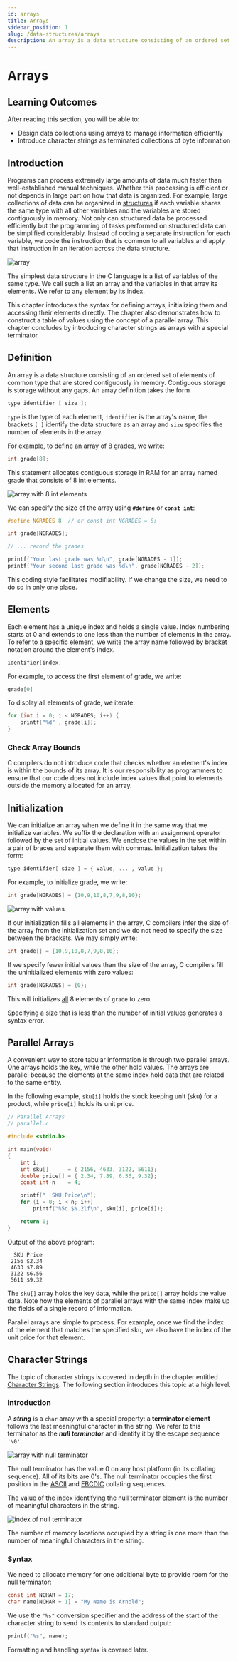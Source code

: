 ```yaml
---
id: arrays
title: Arrays
sidebar_position: 1
slug: /data-structures/arrays
description: An array is a data structure consisting of an ordered set of elements of common type that are stored contiguously in memory.
---
```


# Arrays

## Learning Outcomes

After reading this section, you will be able to:

- Design data collections using arrays to manage information efficiently
- Introduce character strings as terminated collections of byte information

## Introduction

Programs can process extremely large amounts of data much faster than well-established manual techniques. Whether this processing is efficient or not depends in large part on how that data is organized. For example, large collections of data can be organized in [structures](/C-Data-Structures/structures 'Structures') if each variable shares the same type with all other variables and the variables are stored contiguously in memory. Not only can structured data be processed efficiently but the programming of tasks performed on structured data can be simplified considerably. Instead of coding a separate instruction for each variable, we code the instruction that is common to all variables and apply that instruction in an iteration across the data structure.

![array](/img/arrays/array.png 'Array')

The simplest data structure in the C language is a list of variables of the same type. We call such a list an array and the variables in that array its elements. We refer to any element by its index.

This chapter introduces the syntax for defining arrays, initializing them and accessing their elements directly. The chapter also demonstrates how to construct a table of values using the concept of a parallel array. This chapter concludes by introducing character strings as arrays with a special terminator.

## Definition

An array is a data structure consisting of an ordered set of elements of common type that are stored contiguously in memory. Contiguous storage is storage without any gaps. An array definition takes the form

```c
type identifier [ size ];
```

`type` is the type of each element, `identifier` is the array's name, the brackets `[ ]` identify the data structure as an array and `size` specifies the number of elements in the array.

For example, to define an array of 8 grades, we write:

```c
int grade[8];
```

This statement allocates contiguous storage in RAM for an array named grade that consists of 8 int elements.

![array with 8 int elements](/img/arrays/array-with-8-elements.png 'Array with 8 int elements')

We can specify the size of the array using **`#define`** or **`const int`**:

```c
#define NGRADES 8  // or const int NGRADES = 8;

int grade[NGRADES];

// ... record the grades

printf("Your last grade was %d\n", grade[NGRADES - 1]);
printf("Your second last grade was %d\n", grade[NGRADES - 2]);

```

This coding style facilitates modifiability. If we change the size, we need to do so in only one place.

## Elements

Each element has a unique index and holds a single value. Index numbering starts at 0 and extends to one less than the number of elements in the array. To refer to a specific element, we write the array name followed by bracket notation around the element's index.

```c
identifier[index]
```

For example, to access the first element of grade, we write:

```c
grade[0]
```

To display all elements of grade, we iterate:

```c
for (int i = 0; i < NGRADES; i++) {
	printf("%d" , grade[i]);
}
```

### Check Array Bounds

C compilers do not introduce code that checks whether an element's index is within the bounds of its array. It is our responsibility as programmers to ensure that our code does not include index values that point to elements outside the memory allocated for an array.

## Initialization

We can initialize an array when we define it in the same way that we initialize variables. We suffix the declaration with an assignment operator followed by the set of initial values. We enclose the values in the set within a pair of braces and separate them with commas. Initialization takes the form:

```c
type identifier[ size ] = { value, ... , value };
```

For example, to initialize grade, we write:

```c
int grade[NGRADES] = {10,9,10,8,7,9,8,10};
```

![array with values](/img/arrays/array-with-values.png 'Array with Values')

If our initialization fills all elements in the array, C compilers infer the size of the array from the initialization set and we do not need to specify the size between the brackets. We may simply write:

```c
int grade[] = {10,9,10,8,7,9,8,10};
```

If we specify fewer initial values than the size of the array, C compilers fill the uninitialized elements with zero values:

```c
int grade[NGRADES] = {0};
```

This will initializes <u>all</u> 8 elements of `grade` to zero.

Specifying a size that is less than the number of initial values generates a syntax error.

## Parallel Arrays

A convenient way to store tabular information is through two parallel arrays. One arrays holds the key, while the other hold values. The arrays are parallel because the elements at the same index hold data that are related to the same entity.

In the following example, `sku[i]` holds the stock keeping unit (sku) for a product, while `price[i]` holds its unit price.

```c
// Parallel Arrays
// parallel.c

#include <stdio.h>

int main(void)
{
	int i;
	int sku[]      = { 2156, 4633, 3122, 5611};
	double price[] = { 2.34, 7.89, 6.56, 9.32};
	const int n    = 4;

	printf("  SKU Price\n");
	for (i = 0; i < n; i++)
		printf("%5d $%.2lf\n", sku[i], price[i]);

	return 0;
}
```

Output of the above program:

```text
  SKU Price
 2156 $2.34
 4633 $7.89
 3122 $6.56
 5611 $9.32
```

The `sku[]` array holds the key data, while the `price[]` array holds the value data. Note how the elements of parallel arrays with the same index make up the fields of a single record of information.

Parallel arrays are simple to process. For example, once we find the index of the element that matches the specified sku, we also have the index of the unit price for that element.

## Character Strings

The topic of character strings is covered in depth in the chapter entitled [Character Strings](/F-Refinements/character-strings.md 'Character Strings'). The following section introduces this topic at a high level.

### Introduction

A **_string_** is a `char` array with a special property: a **terminator element** follows the last meaningful character in the string. We refer to this terminator as the **_null terminator_** and identify it by the escape sequence `'\0'`.

![array with null terminator](/img/arrays/array-with-null-terminator.png 'Array with Null Terminator')

The null terminator has the value 0 on any host platform (in its collating sequence). All of its bits are 0's. The null terminator occupies the first position in the [ASCII](/Resources-Appendices/ascii-collating-sequence.md 'ASCII') and [EBCDIC](/Resources-Appendices/ebcdic-collating-sequence.md 'EBCDIC') collating sequences.

The value of the index identifying the null terminator element is the number of meaningful characters in the string.

![index of null terminator](/img/arrays/index-of-null-terminator.png 'Index of Null Terminator')

The number of memory locations occupied by a string is one more than the number of meaningful characters in the string.

### Syntax

We need to allocate memory for one additional byte to provide room for the null terminator:

```c
const int NCHAR = 17;
char name[NCHAR + 1] = "My Name is Arnold";
```

We use the `"%s"` conversion specifier and the address of the start of the character string to send its contents to standard output:

```c
printf("%s", name);
```

Formatting and handling syntax is covered later.
